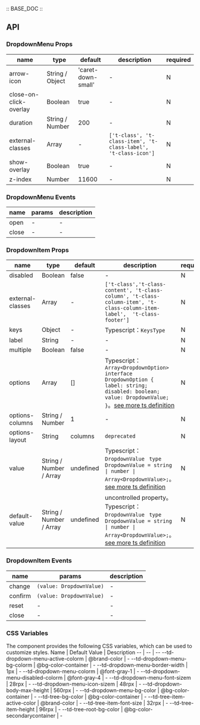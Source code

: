 :: BASE_DOC ::

## API

### DropdownMenu Props

 name                   | type            | default            | description                                                    | required 
------------------------|-----------------|--------------------|----------------------------------------------------------------|----------
 arrow-icon             | String / Object | 'caret-down-small' | \-                                                             | N        
 close-on-click-overlay | Boolean         | true               | \-                                                             | N        
 duration               | String / Number | 200                | \-                                                             | N        
 external-classes       | Array           | -                  | `['t-class', 't-class-item', 't-class-label', 't-class-icon']` | N        
 show-overlay           | Boolean         | true               | \-                                                             | N        
 z-index                | Number          | 11600              | \-                                                             | N        

### DropdownMenu Events

 name  | params | description 
-------|--------|-------------
 open  | \-     | \-          
 close | \-     | \-          

### DropdownItem Props

 name             | type                    | default   | description                                                                                                                                                                                                                               | required 
------------------|-------------------------|-----------|-------------------------------------------------------------------------------------------------------------------------------------------------------------------------------------------------------------------------------------------|----------
 disabled         | Boolean                 | false     | \-                                                                                                                                                                                                                                        | N        
 external-classes | Array                   | -         | `['t-class','t-class-content', 't-class-column', 't-class-column-item', 't-class-column-item-label',  't-class-footer']`                                                                                                                  | N        
 keys             | Object                  | -         | Typescript：`KeysType`                                                                                                                                                                                                                     | N        
 label            | String                  | -         | \-                                                                                                                                                                                                                                        | N        
 multiple         | Boolean                 | false     | \-                                                                                                                                                                                                                                        | N        
 options          | Array                   | []        | Typescript：`Array<DropdownOption>` `interface DropdownOption { label: string; disabled: boolean; value: DropdownValue; }`。[see more ts definition](https://github.com/Tencent/tdesign-miniprogram/tree/develop/src/dropdown-item/type.ts) | N        
 options-columns  | String / Number         | 1         | \-                                                                                                                                                                                                                                        | N        
 options-layout   | String                  | columns   | `deprecated`                                                                                                                                                                                                                              | N        
 value            | String / Number / Array | undefined | Typescript：`DropdownValue ` `type DropdownValue = string \| number \| Array<DropdownValue>;`。[see more ts definition](https://github.com/Tencent/tdesign-miniprogram/tree/develop/src/dropdown-item/type.ts)                              | N        
 default-value    | String / Number / Array | undefined | uncontrolled property。Typescript：`DropdownValue ` `type DropdownValue = string \| number \| Array<DropdownValue>;`。[see more ts definition](https://github.com/Tencent/tdesign-miniprogram/tree/develop/src/dropdown-item/type.ts)        | N        

### DropdownItem Events

 name    | params                   | description 
---------|--------------------------|-------------
 change  | `(value: DropdownValue)` | \-          
 confirm | `(value: DropdownValue)` | \-          
 reset   | \-                       | \-          
 close   | \-                       | \-          

### CSS Variables

The component provides the following CSS variables, which can be used to customize styles.
Name | Default Value | Description
-- | -- | --
--td-dropdown-menu-active-colorm | @brand-color | -
--td-dropdown-menu-bg-colorm | @bg-color-container | -
--td-dropdown-menu-border-width | 1px | -
--td-dropdown-menu-colorm | @font-gray-1 | -
--td-dropdown-menu-disabled-colorm | @font-gray-4 | -
--td-dropdown-menu-font-sizem | 28rpx | -
--td-dropdown-menu-icon-sizem | 48rpx | -
--td-dropdown-body-max-height | 560rpx | -
--td-dropdown-menu-bg-color | @bg-color-container | -
--td-tree-bg-color | @bg-color-container | -
--td-tree-item-active-color | @brand-color | -
--td-tree-item-font-size | 32rpx | -
--td-tree-item-height | 96rpx | -
--td-tree-root-bg-color | @bg-color-secondarycontainer | - 
